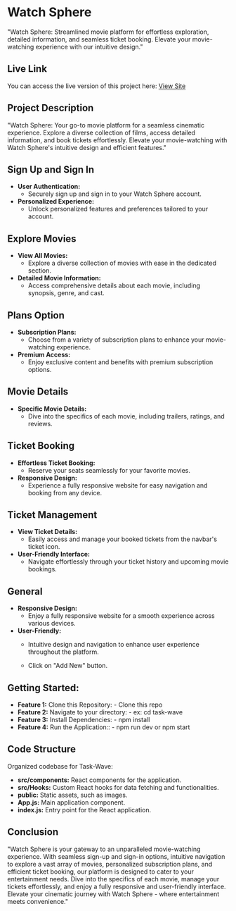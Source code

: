 # Watch Sphere

"Watch Sphere: Streamlined movie platform for effortless exploration, detailed information, and seamless ticket booking. Elevate your movie-watching experience with our intuitive design."

## Live Link
You can access the live version of this project here: [View Site](https://watchsphere-movie.surge.sh/)

## Project Description
"Watch Sphere: Your go-to movie platform for a seamless cinematic experience. Explore a diverse collection of films, access detailed information, and book tickets effortlessly. Elevate your movie-watching with Watch Sphere's intuitive design and efficient features."


## Sign Up and Sign In
- **User Authentication:**
  - Securely sign up and sign in to your Watch Sphere account.
- **Personalized Experience:**
  - Unlock personalized features and preferences tailored to your account.

## Explore Movies
- **View All Movies:**
  - Explore a diverse collection of movies with ease in the dedicated section.
- **Detailed Movie Information:**
  - Access comprehensive details about each movie, including synopsis, genre, and cast.

## Plans Option
- **Subscription Plans:**
  - Choose from a variety of subscription plans to enhance your movie-watching experience.
- **Premium Access:**
  - Enjoy exclusive content and benefits with premium subscription options.

## Movie Details
- **Specific Movie Details:**
  - Dive into the specifics of each movie, including trailers, ratings, and reviews.

## Ticket Booking
- **Effortless Ticket Booking:**
  - Reserve your seats seamlessly for your favorite movies.
- **Responsive Design:**
  - Experience a fully responsive website for easy navigation and booking from any device.

## Ticket Management
- **View Ticket Details:**
  - Easily access and manage your booked tickets from the navbar's ticket icon.
- **User-Friendly Interface:**
  - Navigate effortlessly through your ticket history and upcoming movie bookings.

## General
- **Responsive Design:**
  - Enjoy a fully responsive website for a smooth experience across various devices.
- **User-Friendly:**
  - Intuitive design and navigation to enhance user experience throughout the platform.

  - Click on "Add New" button.


## Getting Started:

- **Feature 1:** Clone this Repository: - Clone this repo
- **Feature 2:** Navigate to your directory: - ex: cd task-wave
- **Feature 3:** Install Dependencies: - npm install
- **Feature 4:** Run the Application:: - npm run dev or npm start

## Code Structure

Organized codebase for Task-Wave:
- **src/components:** React components for the application.
- **src/Hooks:** Custom React hooks for data fetching and functionalities.
- **public:** Static assets, such as images.
- **App.js:** Main application component.
- **index.js:** Entry point for the React application.

## Conclusion
"Watch Sphere is your gateway to an unparalleled movie-watching experience. With seamless sign-up and sign-in options, intuitive navigation to explore a vast array of movies, personalized subscription plans, and efficient ticket booking, our platform is designed to cater to your entertainment needs. Dive into the specifics of each movie, manage your tickets effortlessly, and enjoy a fully responsive and user-friendly interface. Elevate your cinematic journey with Watch Sphere - where entertainment meets convenience."